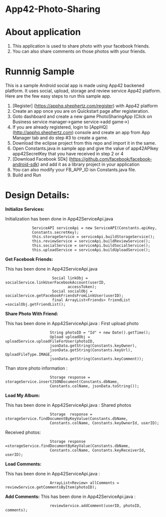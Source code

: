 App42-Photo-Sharing
===================

# About application

1. This application is used to share photo with your facebook friends.
2. You can also share comments on those photos with your friends.

# Runnnig Sample

This is a sample Android social app is made using App42 backened platform. It uses social, upload, storage and review service App42 platform. Here are the few easy steps to run this sample app.

1. [Register] (https://apphq.shephertz.com/register) with App42 platform
2. Create an app once you are on Quickstart page after registeration.
3. Goto dashboard and create a new game PhotoSharingApp (Click on Business service manager->game service->add game->)
4. If you are already registered, login to [AppHQ] (http://apphq.shephertz.com) console and create an app from App Manager tab and do step #3 to create a game.
5. Download the eclipse project from this repo and import it in the same.
6. Open Constants.java in sample app and give the value of app42APIkey app42SecretKey that you have received in step 2 or 4
7. [Download Facebook SDk] (https://github.com/facebook/facebook-android-sdk) and add it as a library project in your application
8. You can also modify your FB_APP_ID isn Constants.java file.
9. Build and Run 



# Design Details:

__Initialize Services:__

Initialization has been done in App42ServiceApi.java

```
        	ServiceAPI serviceApi = new ServiceAPI(Constants.apiKey,
  			Constants.secretKey);
			this.storageService = serviceApi.buildStorageService();
			this.reviewService = serviceApi.buildReviewService();
			this.socialService = serviceApi.buildSocialService();
			this.uploadService = serviceApi.buildUploadService();
```

__Get Facebook Friends:__

This has been done in  App42ServiceApi.java

```
                  	 Social linkObj = socialService.linkUserFacebookAccount(userID,
							accessToken);
		  			 Social socialObj = socialService.getFacebookFriendsFromLinkUser(userID);
		        	 final ArrayList<Friends> friendList =socialObj.getFriendList();
```
__Share Photo With Friend:__

This has been done in  App42ServiceApi.java : First upload photo

```
                 	String photoID = "Id" + new Date().getTime();
	         		Upload uploadObj = uploadService.uploadFileForUser(photoID,
					jsonData.getString(Constants.keyOwner),
					jsonData.getString(Constants.keyUrl), UploadFileType.IMAGE,
					jsonData.getString(Constants.keyComment));
```
Than store photo information :

```
                	Storage response = storageService.insertJSONDocument(Constants.dbName,
					Constants.colName, jsonData.toString());
```

__Load My Album:__

This has been done in  App42ServiceApi.java : Shared photos

``` 
                   	Storage  response = storageService.findDocumentByKeyValue(Constants.dbName,
					Constants.colName, Constants.keyOwnerId, userID);
```
Received photos:

```
                   	Storage response =storageService.findDocumentByKeyValue(Constants.dbName,
					Constants.colName, Constants.keyReceiverId, userID);
```

__Load Comments:__

This has been done in  App42ServiceApi.java :

```
                  	ArrayList<Review> allComments = reviewService.getCommentsByItem(photoID);
```

__Add Comments:__
This has been done in  App42ServiceApi.java :

```
            		reviewService.addComment(userID, photoID, comments);
```

